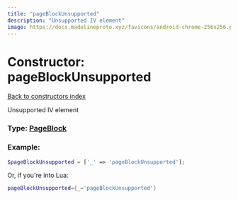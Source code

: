 ```yaml
---
title: "pageBlockUnsupported"
description: "Unsupported IV element"
image: https://docs.madelineproto.xyz/favicons/android-chrome-256x256.png
---
```

# Constructor: pageBlockUnsupported  
[Back to constructors index](index.md)



Unsupported IV element




### Type: [PageBlock](../types/PageBlock.md)


### Example:

```php
$pageBlockUnsupported = ['_' => 'pageBlockUnsupported'];
```  


Or, if you're into Lua:

```lua
pageBlockUnsupported={_='pageBlockUnsupported'}

```



